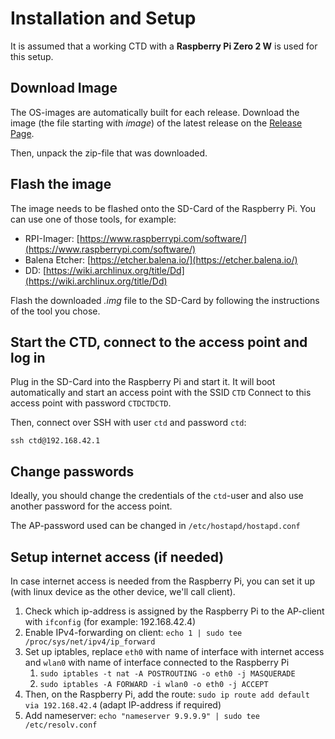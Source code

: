 # Installation and Setup

It is assumed that a working CTD with a **Raspberry Pi Zero 2 W** is used for this setup.

## Download Image
The OS-images are automatically built for each release. Download the image (the file starting with *image*) of the latest release on the [Release Page](https://github.com/Sailowtech/Sailowtech-CTD/releases/).

Then, unpack the zip-file that was downloaded.

## Flash the image
The image needs to be flashed onto the SD-Card of the Raspberry Pi.
You can use one of those tools, for example:

- RPI-Imager: [https://www.raspberrypi.com/software/](https://www.raspberrypi.com/software/)
- Balena Etcher: [https://etcher.balena.io/](https://etcher.balena.io/)
- DD: [https://wiki.archlinux.org/title/Dd](https://wiki.archlinux.org/title/Dd)

Flash the downloaded *.img* file to the SD-Card by following the instructions of the tool you chose.

## Start the CTD, connect to the access point and log in
Plug in the SD-Card into the Raspberry Pi and start it. It will boot automatically and start an access point with the SSID `CTD`
Connect to this access point with password `CTDCTDCTD`. 

Then, connect over SSH with user `ctd` and password `ctd`:

`ssh ctd@192.168.42.1`

## Change passwords
Ideally, you should change the credentials of the `ctd`-user and also use another password for the access point.

The AP-password used can be changed in `/etc/hostapd/hostapd.conf`

## Setup internet access (if needed)
In case internet access is needed from the Raspberry Pi, you can set it up (with linux device as the other device, we'll call client).
1. Check which ip-address is assigned by the Raspberry Pi to the AP-client with `ifconfig` (for example: 192.168.42.4)
2. Enable IPv4-forwarding on client: `echo 1 | sudo tee /proc/sys/net/ipv4/ip_forward`
3. Set up iptables, replace `eth0` with name of interface with internet access and `wlan0` with name of interface connected to the Raspberry Pi
   1. `sudo iptables -t nat -A POSTROUTING -o eth0 -j MASQUERADE`
   2. `sudo iptables -A FORWARD -i wlan0 -o eth0 -j ACCEPT`
4. Then, on the Raspberry Pi, add the route: `sudo ip route add default via 192.168.42.4` (adapt IP-address if required)
5. Add nameserver: `echo "nameserver 9.9.9.9" | sudo tee /etc/resolv.conf`